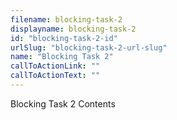 ```yaml
---
filename: blocking-task-2
displayname: blocking-task-2
id: "blocking-task-2-id"
urlSlug: "blocking-task-2-url-slug"
name: "Blocking Task 2"
callToActionLink: ""
callToActionText: ""
---
```


Blocking Task 2 Contents
